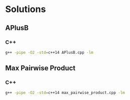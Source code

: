 # Solutions

## APlusB

### C++

```bash
g++ -pipe -O2 -std=c++14 APlusB.cpp -lm
```

## Max Pairwise Product

### C++

```bash
g++ -pipe -O2 -std=c++14 max_pairwise_product.cpp -lm
```
